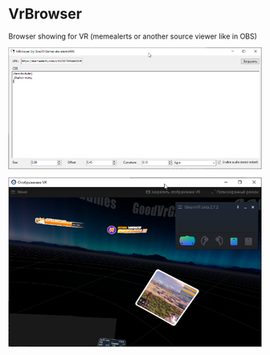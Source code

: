 # VrBrowser
 Browser showing for VR (memealerts or another source viewer like in OBS)
 
![App](https://github.com/alextrof94/VrBrowser/blob/main/VrBrowserTestCore/images/App.png)
 
![Preview](https://github.com/alextrof94/VrBrowser/blob/main/VrBrowserTestCore/images/Preview.png)
